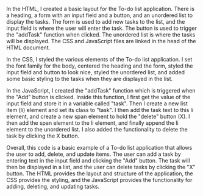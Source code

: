 In the HTML, I created a basic layout for the To-do list application. There is a heading, a form with an input field and a button, and an unordered list to display the tasks. The form is used to add new tasks to the list, and the input field is where the user will enter the task. The button is used to trigger the "addTask" function when clicked. The unordered list is where the tasks will be displayed. The CSS and JavaScript files are linked in the head of the HTML document.

In the CSS, I styled the various elements of the To-do list application. I set the font family for the body, centered the heading and the form, styled the input field and button to look nice, styled the unordered list, and added some basic styling to the tasks when they are displayed in the list.

In the JavaScript, I created the "addTask" function which is triggered when the "Add" button is clicked. Inside this function, I first get the value of the input field and store it in a variable called "task". Then I create a new list item (li) element and set its class to "task". I then add the task text to this li element, and create a new span element to hold the "delete" button (X). I then add the span element to the li element, and finally append the li element to the unordered list. I also added the functionality to delete the task by clicking the X button.

Overall, this code is a basic example of a To-do list application that allows the user to add, delete, and update items. The user can add a task by entering text in the input field and clicking the "Add" button. The task will then be displayed in a list, and the user can delete tasks by clicking the "X" button. The HTML provides the layout and structure of the application, the CSS provides the styling, and the JavaScript provides the functionality for adding, deleting, and updating tasks.